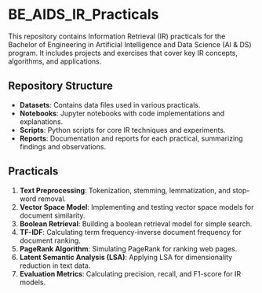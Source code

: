 # BE_AIDS_IR_Practicals

This repository contains Information Retrieval (IR) practicals for the Bachelor of Engineering in Artificial Intelligence and Data Science (AI & DS) program. It includes projects and exercises that cover key IR concepts, algorithms, and applications.

## Repository Structure

- **Datasets**: Contains data files used in various practicals.
- **Notebooks**: Jupyter notebooks with code implementations and explanations.
- **Scripts**: Python scripts for core IR techniques and experiments.
- **Reports**: Documentation and reports for each practical, summarizing findings and observations.

## Practicals

1. **Text Preprocessing**: Tokenization, stemming, lemmatization, and stop-word removal.
2. **Vector Space Model**: Implementing and testing vector space models for document similarity.
3. **Boolean Retrieval**: Building a boolean retrieval model for simple search.
4. **TF-IDF**: Calculating term frequency-inverse document frequency for document ranking.
5. **PageRank Algorithm**: Simulating PageRank for ranking web pages.
6. **Latent Semantic Analysis (LSA)**: Applying LSA for dimensionality reduction in text data.
7. **Evaluation Metrics**: Calculating precision, recall, and F1-score for IR models.
